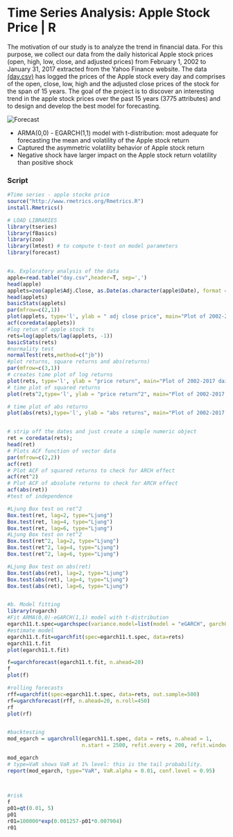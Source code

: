 # Time Series Analysis: Apple Stock Price | R

The motivation of our study is to analyze the trend in financial data. For this purpose, we collect our data from the daily historical Apple stock prices (open, high, low, close, and adjusted prices) from February 1, 2002 to January 31, 2017 extracted from the Yahoo Finance website.
The data [(day.csv)](day.csv) has logged the prices of the Apple stock every day and comprises of the open, close, low, high and the adjusted close prices of the stock for the span of 15 years. The goal of the project is to discover an interesting trend in the apple stock prices over the past 15 years (3775 attributes) and to design and develop the best model for forecasting.

![Forecast](/image/Screen%20Shot%202018-07-19%20at%203.35.14%20PM.png)

* ARMA(0,0) - EGARCH(1,1) model with t-distribution: most adequate for forecasting the mean and volatility of the Apple stock return
* Captured the asymmetric volatility behavior of Apple stock return
* Negative shock have larger impact on the Apple stock return volatility than positive shock


### Script
```R
#Time series - apple stocke price
source("http://www.rmetrics.org/Rmetrics.R")
install.Rmetrics()

# LOAD LIBRARIES
library(tseries)
library(fBasics)
library(zoo)
library(lmtest) # to compute t-test on model parameters
library(forecast)


#a. Exploratory analysis of the data
apple=read.table("day.csv",header=T, sep=',') 
head(apple)
applets=zoo(apple$Adj.Close, as.Date(as.character(apple$Date), format = "%Y-%m-%d"))
head(applets)
basicStats(applets)
par(mfrow=c(2,1))
plot(applets, type='l', ylab = " adj close price", main="Plot of 2002-2017 daily apple stock prices")
acf(coredata(applets))
#log retun of apple stock ts
rets=log(applets/lag(applets, -1))
basicStats(rets)
#normality test
normalTest(rets,method=c("jb"))
#plot returns, square returns and abs(returns)
par(mfrow=c(3,1))
# creates time plot of log returns
plot(rets, type='l', ylab = "price return", main="Plot of 2002-2017 daily apple stock price return")
# time plot of squared returns
plot(rets^2,type='l', ylab = "price return^2", main="Plot of 2002-2017 daily apple stock price squared return")

# time plot of abs returns
plot(abs(rets),type='l', ylab = "abs returns", main="Plot of 2002-2017 daily apple stock price abs return")


# strip off the dates and just create a simple numeric object 
ret = coredata(rets);
head(ret)
# Plots ACF function of vector data
par(mfrow=c(2,2))
acf(ret)
# Plot ACF of squared returns to check for ARCH effect
acf(ret^2)
# Plot ACF of absolute returns to check for ARCH effect 
acf(abs(ret))
#test of independence

#Ljung Box test on ret^2
Box.test(ret, lag=2, type="Ljung")
Box.test(ret, lag=4, type="Ljung")
Box.test(ret, lag=6, type="Ljung")
#Ljung Box test on ret^2
Box.test(ret^2, lag=2, type="Ljung")
Box.test(ret^2, lag=4, type="Ljung")
Box.test(ret^2, lag=6, type="Ljung")

#Ljung Box test on abs(ret)
Box.test(abs(ret), lag=2, type="Ljung")
Box.test(abs(ret), lag=4, type="Ljung")
Box.test(abs(ret), lag=6, type="Ljung")


#b. Model fitting
library(rugarch) 
#Fit ARMA(0,0)-eGARCH(1,1) model with t-distribution
egarch11.t.spec=ugarchspec(variance.model=list(model = "eGARCH", garchOrder=c(1,1)), mean.model=list(armaOrder=c(0,0)), distribution.model = "std")
#estimate model 
egarch11.t.fit=ugarchfit(spec=egarch11.t.spec, data=rets)
egarch11.t.fit
plot(egarch11.t.fit)

f=ugarchforecast(egarch11.t.fit, n.ahead=20)
f
plot(f)

#rolling forecasts
rff=ugarchfit(spec=egarch11.t.spec, data=rets, out.sample=500)
rf=ugarchforecast(rff, n.ahead=20, n.roll=450)
rf
plot(rf)


#backtesting
mod_egarch = ugarchroll(egarch11.t.spec, data = rets, n.ahead = 1,
                        n.start = 2500, refit.every = 200, refit.window = "recursive")

mod_egarch
# type=VaR shows VaR at 1% level: this is the tail probability.
report(mod_egarch, type="VaR", VaR.alpha = 0.01, conf.level = 0.95)



#risk
f
p01=qt(0.01, 5)
p01
r01=100000*exp(0.001257-p01*0.007904)
r01

```
